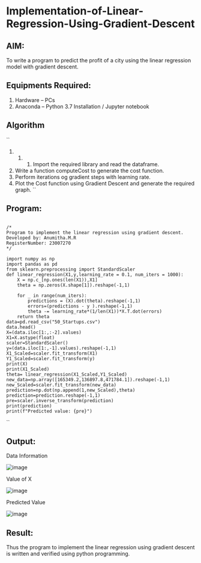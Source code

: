 # Implementation-of-Linear-Regression-Using-Gradient-Descent

## AIM:
To write a program to predict the profit of a city using the linear regression model with gradient descent.

## Equipments Required:
1. Hardware – PCs
2. Anaconda – Python 3.7 Installation / Jupyter notebook

## Algorithm
``
1. 1. 1. Import the required library and read the dataframe.
2. Write a function computeCost to generate the cost function.
3. Perform iterations og gradient steps with learning rate.
4. Plot the Cost function using Gradient Descent and generate the required graph.
``
   

## Program:
```
```
```
/*
Program to implement the linear regression using gradient descent.
Developed by: Anumitha.M.R
RegisterNumber: 23007270 
*/
```
```
import numpy as np
import pandas as pd
from sklearn.preprocessing import StandardScaler
def linear_regression(X1,y,learning_rate = 0.1, num_iters = 1000):
    X = np.c_[np.ones(len(X1)),X1]
    theta = np.zeros(X.shape[1]).reshape(-1,1)
    
    for _ in range(num_iters):
        predictions = (X).dot(theta).reshape(-1,1)
        errors=(predictions - y ).reshape(-1,1)
        theta -= learning_rate*(1/len(X1))*X.T.dot(errors)
    return theta
data=pd.read_csv("50_Startups.csv")
data.head()
X=(data.iloc[1:,:-2].values)
X1=X.astype(float)
scaler=StandardScaler()
y=(data.iloc[1:,-1].values).reshape(-1,1)
X1_Scaled=scaler.fit_transform(X1)
Y1_Scaled=scaler.fit_transform(y)
print(X)
print(X1_Scaled)
theta= linear_regression(X1_Scaled,Y1_Scaled)
new_data=np.array([165349.2,136897.8,471784.1]).reshape(-1,1)
new_Scaled=scaler.fit_transform(new_data)
prediction=np.dot(np.append(1,new_Scaled),theta)
prediction=prediction.reshape(-1,1)
pre=scaler.inverse_transform(prediction)
print(prediction)
print(f"Predicted value: {pre}")
```
``

## Output:

Data Information


![image](https://github.com/anumitha2005/Implementation-of-Linear-Regression-Using-Gradient-Descent/assets/155522855/8c5d2b7c-8ef6-4440-b3b6-9ef519b2cc21)


Value of X


![image](https://github.com/anumitha2005/Implementation-of-Linear-Regression-Using-Gradient-Descent/assets/155522855/b5c64b3f-be6b-4611-af85-23fdc378570d)


Predicted Value


![image](https://github.com/anumitha2005/Implementation-of-Linear-Regression-Using-Gradient-Descent/assets/155522855/8b5121e0-e539-4283-84ce-dad7d3c04075)


## Result:
Thus the program to implement the linear regression using gradient descent is written and verified using python programming.
